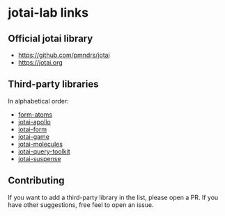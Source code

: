 # jotai-lab links

## Official jotai library

- https://github.com/pmndrs/jotai
- https://jotai.org

## Third-party libraries

In alphabetical order:

- [form-atoms](https://github.com/jaredLunde/form-atoms)
- [jotai-apollo](https://github.com/Aslemammad/jotai-apollo)
- [jotai-form](https://github.com/jotai-labs/jotai-form)
- [jotai-game](https://github.com/jotai-labs/jotai-game)
- [jotai-molecules](https://github.com/saasquatch/jotai-molecules)
- [jotai-query-toolkit](https://github.com/fungible-systems/jotai-query-toolkit)
- [jotai-suspense](https://github.com/jotai-labs/jotai-suspense)

## Contributing

If you want to add a third-party library in the list, please open a PR.
If you have other suggestions, free feel to open an issue.

